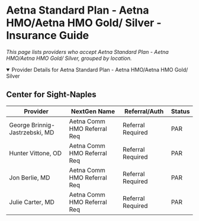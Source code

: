 # Aetna Standard Plan - Aetna HMO/Aetna HMO Gold/ Silver - Insurance Guide

*This page lists providers who accept Aetna Standard Plan - Aetna HMO/Aetna HMO Gold/ Silver, grouped by location.*

<details open><summary>Provider Details for Aetna Standard Plan - Aetna HMO/Aetna HMO Gold/ Silver</summary>

## Center for Sight-Naples

| Provider | NextGen Name | Referral/Auth | Status |
|----------|-------------|--------------|--------|
| George Brinnig-Jastrzebski, MD | Aetna Comm HMO Referral Req | Referral Required | PAR |
| Hunter Vittone, OD | Aetna Comm HMO Referral Req | Referral Required | PAR |
| Jon Berlie, MD | Aetna Comm HMO Referral Req | Referral Required | PAR |
| Julie Carter, MD | Aetna Comm HMO Referral Req | Referral Required | PAR |

</details>

